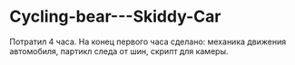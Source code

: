 # Cycling-bear---Skiddy-Car
Потратил 4 часа. На конец первого часа сделано:  механика движения автомобиля, партикл следа от шин, скрипт для камеры. 
